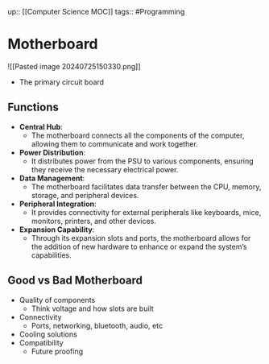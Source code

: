 up:: [[Computer Science MOC]]
tags:: #Programming  
# Motherboard
![[Pasted image 20240725150330.png]]
- The primary circuit board
## Functions
- **Central Hub**:
    - The motherboard connects all the components of the computer, allowing them to communicate and work together.
- **Power Distribution**:
    - It distributes power from the PSU to various components, ensuring they receive the necessary electrical power.
- **Data Management**:
    - The motherboard facilitates data transfer between the CPU, memory, storage, and peripheral devices.
- **Peripheral Integration**:
    - It provides connectivity for external peripherals like keyboards, mice, monitors, printers, and other devices.
- **Expansion Capability**:
    - Through its expansion slots and ports, the motherboard allows for the addition of new hardware to enhance or expand the system’s capabilities.
## Good vs Bad Motherboard
- Quality of components
	- Think voltage and how slots are built
- Connectivity
	- Ports, networking, bluetooth, audio, etc
- Cooling solutions
- Compatibility
	- Future proofing